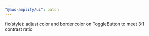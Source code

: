 ```yaml
---
"@aws-amplify/ui": patch
---
```


fix(style): adjust color and border color on ToggleButton to meet 3:1 contrast ratio
